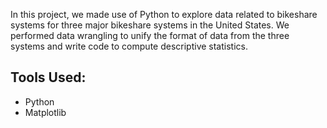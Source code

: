 In this project, we made use of Python to explore data related to bikeshare systems for three major bikeshare systems in the United States. We performed data wrangling to unify the format of data from the three systems and write code to compute descriptive statistics.

## Tools Used:
- Python
- Matplotlib

